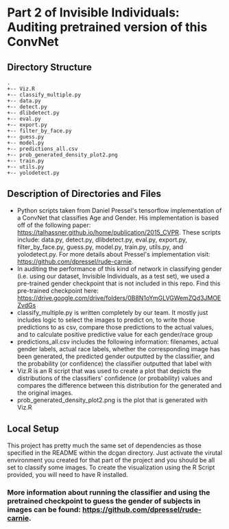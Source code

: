 # Part 2 of Invisible Individuals: Auditing pretrained version of this ConvNet

## Directory Structure
```
.
+-- Viz.R
+-- classify_multiple.py
+-- data.py
+-- detect.py
+-- dlibdetect.py
+-- eval.py
+-- export.py
+-- filter_by_face.py
+-- guess.py
+-- model.py
+-- predictions_all.csv
+-- prob_generated_density_plot2.png
+-- train.py
+-- utils.py
+-- yolodetect.py
```

## Description of Directories and Files
- Python scripts taken from Daniel Pressel's tensorflow implementation of a ConvNet that classifies Age and Gender. His implementation is based off of the following paper: https://talhassner.github.io/home/publication/2015_CVPR. These scripts include: data.py, detect.py, dlibdetect.py, eval.py, export.py, filter_by_face.py, guess.py, model.py, train.py, utils.py, and yolodetect.py. For more details about Pressel's implementation visit: https://github.com/dpressel/rude-carnie.
- In auditing the performance of this kind of network in classifying gender (i.e. using our dataset, Invisible Individuals, as a test set), we used a pre-trained gender checkpoint that is not included in this repo. Find this pre-trained checkpoint here: https://drive.google.com/drive/folders/0B8N1oYmGLVGWemZQd3JMOEZvdGs
- classify_multiple.py is written completely by our team. It mostly just includes logic to select the images to predict on, to write those predictions to as csv, compare those predictions to the actual values, and to calculate positive predictive value for each gender/race group
- predictions_all.csv includes the following information: filenames, actual gender labels, actual race labels, whether the corresponding image has been generated, the predicted gender outputted by the classifier, and the probability (or confidence) the classifier outputted that label with
- Viz.R is an R script that was used to create a plot that depicts the distributions of the classifiers' confidence (or probability) values and compares the difference between this distribution for the generated and the original images.
- prob_generated_density_plot2.png is the plot that is generated with Viz.R


## Local Setup
This project has pretty much the same set of dependencies as those specified in the README within the dcgan directory. Just activate the virutal environment you created for that part of the project and you should be all set to classify some images. To create the visualization using the R Script provided, you will need to have R installed. 

### More information about running the classifier and using the pretrained checkpoint to guess the gender of subjects in images can be found: https://github.com/dpressel/rude-carnie.

